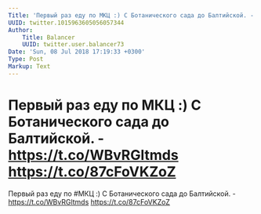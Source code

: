 ```yaml
---
Title: 'Первый раз еду по МКЦ :) С Ботанического сада до Балтийской. - https://t.co/WBvRGltmds https://t.co/87cFoVKZoZ'
UUID: twitter.1015963605056057344
Author:
    Title: Balancer
    UUID: twitter.user.balancer73
Date: 'Sun, 08 Jul 2018 17:19:33 +0300'
Type: Post
Markup: Text
---
```


# Первый раз еду по МКЦ :) С Ботанического сада до Балтийской. - https://t.co/WBvRGltmds https://t.co/87cFoVKZoZ

Первый раз еду по #МКЦ :) С Ботанического сада до
Балтийской. - https://t.co/WBvRGltmds
https://t.co/87cFoVKZoZ